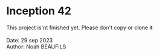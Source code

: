 # Inception 42
This project is'nt finished yet. Please don't copy or clone it
<br><br>
Date: 29 sep 2023<br>
Author: Noah BEAUFILS
